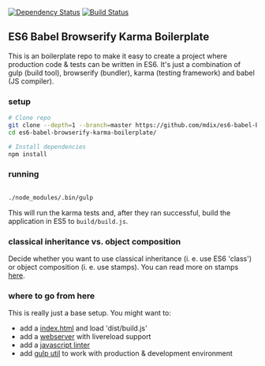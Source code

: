 [![Dependency Status](https://www.versioneye.com/user/projects/560a4e40a081be000a000426/badge.svg?style=flat)](https://www.versioneye.com/user/projects/560a4e40a081be000a000426) [![Build Status](https://travis-ci.org/mdix/es6-babel-browserify-karma-boilerplate.svg)](https://travis-ci.org/mdix/es6-babel-browserify-karma-boilerplate)

## ES6 Babel Browserify Karma Boilerplate
This is an boilerplate repo to make it easy to create a project where production code & tests can be written in ES6. 
It's just a combination of gulp (build tool), browserify (bundler), karma (testing framework) and babel (JS compiler). 

### setup

```bash
# Clone repo
git clone --depth=1 --branch=master https://github.com/mdix/es6-babel-browserify-karma-boilerplate.git
cd es6-babel-browserify-karma-boilerplate/

# Install dependencies
npm install
```

### running
```bash

./node_modules/.bin/gulp
```

This will run the karma tests and, after they ran successful, build the application in ES5 to `build/build.js`.

### classical inheritance vs. object composition
Decide whether you want to use classical inheritance (i. e. use ES6 'class') or object composition (i. e. use stamps). You can read more on stamps [here](https://github.com/stampit-org/stampit/blob/master/README.md).

### where to go from here
This is really just a base setup. You might want to:

* add a [index.html](https://raw.githubusercontent.com/h5bp/html5-boilerplate/master/src/index.html) and load 'dist/build.js'
* add a [webserver](https://www.npmjs.com/package/gulp-webserver) with livereload support
* add a [javascript linter](https://www.npmjs.com/package/gulp-eslint/)
* add [gulp util](https://www.npmjs.com/package/gulp-util) to work with production & development environment
